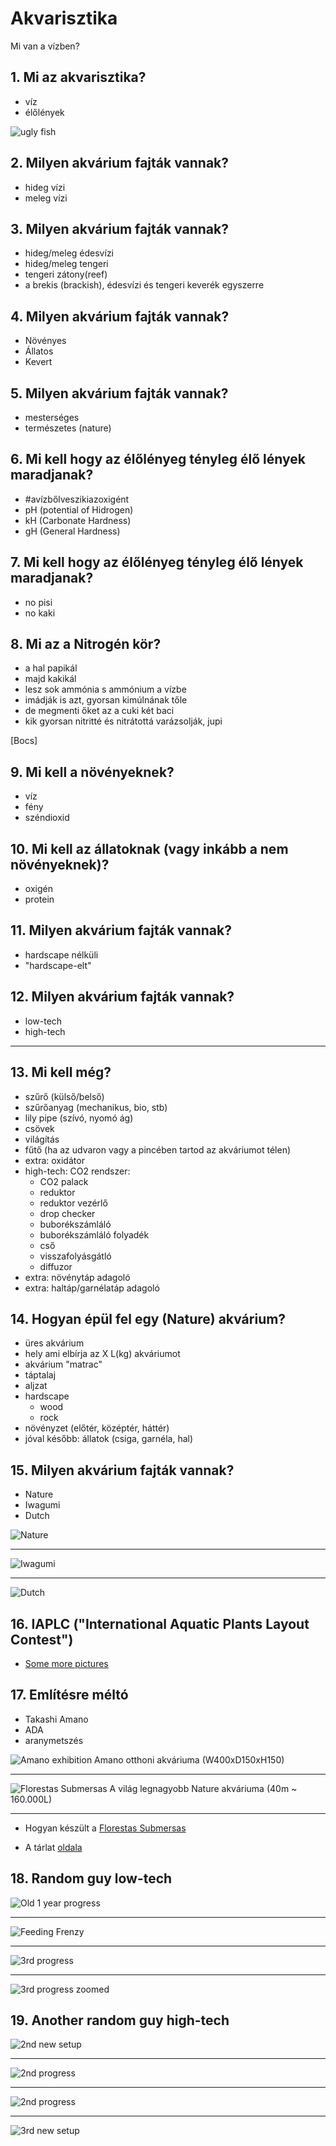 <style>
  .page-header {
    background-image: none;
  }
</style>

# Akvarisztika

Mi van a vízben?

## 1. Mi az akvarisztika?

- víz
- élőlények

![ugly fish](https://preview.redd.it/gerjpc9eq6151.jpg?width=960&crop=smart&auto=webp&v=enabled&s=59ad5ae9f9a751f94238633a7e9fe39647a5170d)

## 2. Milyen akvárium fajták vannak?

- hideg vízi
- meleg vízi

## 3. Milyen akvárium fajták vannak?

- hideg/meleg édesvízi
- hideg/meleg tengeri
- tengeri zátony(reef)
- a brekis (brackish), édesvízi és tengeri keverék egyszerre

## 4. Milyen akvárium fajták vannak?

- Növényes
- Állatos
- Kevert

## 5. Milyen akvárium fajták vannak?

- mesterséges
- természetes (nature)

## 6. Mi kell hogy az élőlényeg tényleg élő lények maradjanak?

- #avízbőlveszikiazoxigént
- pH (potential of Hidrogen)
- kH (Carbonate Hardness)
- gH (General Hardness)

## 7. Mi kell hogy az élőlényeg tényleg élő lények maradjanak?

- no pisi
- no kaki

## 8. Mi az a Nitrogén kör?

- a hal papikál
- majd kakikál
- lesz sok ammónia s ammónium a vízbe
- imádják is azt, gyorsan kimúlnának tőle
- de megmenti őket az a cuki két baci
- kik gyorsan nitritté és nitrátottá varázsolják, jupi

[Bocs]

## 9. Mi kell a növényeknek?

- víz
- fény
- széndioxid

## 10. Mi kell az állatoknak (vagy inkább a nem növényeknek)?

- oxigén
- protein

## 11. Milyen akvárium fajták vannak?

- hardscape nélküli
- "hardscape-elt"

## 12. Milyen akvárium fajták vannak?

- low-tech
- high-tech

***

## 13. Mi kell még?

- szűrő (külső/belső)
- szűrőanyag (mechanikus, bio, stb)
- lily pipe (szívó, nyomó ág)
- csövek
- világítás
- fűtő (ha az udvaron vagy a pincében tartod az akváriumot télen)
- extra: oxidátor
- high-tech: CO2 rendszer:
  - CO2 palack
  - reduktor
  - reduktor vezérlő
  - drop checker
  - buborékszámláló
  - buborékszámláló folyadék
  - cső
  - visszafolyásgátló
  - diffuzor
- extra: növénytáp adagoló
- extra: haltáp/garnélatáp adagoló

## 14. Hogyan épül fel egy (Nature) akvárium?

- üres akvárium
- hely ami elbírja az X L(kg) akváriumot
- akvárium "matrac"
- táptalaj
- aljzat
- hardscape
  - wood
  - rock
- növényzet (előtér, középtér, háttér)
- jóval később: állatok (csiga, garnéla, hal)

## 15. Milyen akvárium fajták vannak?

- Nature
- Iwagumi
- Dutch

![Nature](https://allaboutplantedaquariums.com/wp-content/uploads/2020/05/Nature-Style-12x12x10-in-Low-Tech-Aquascaped-by-Fritz-Rabaya-Philippines-1.jpeg)

***

![Iwagumi](https://www.adana.co.jp/wp-content/uploads/sites/3/2019/10/adareview_aj287-03.jpg)

***

![Dutch](https://external-preview.redd.it/9nnUrhv_DZc4xxTt8qw4Pbch4-vSMt8UptLhH-QVmXE.png?format=pjpg&auto=webp&s=7884cfb2710dbba05b4a450240609a0f0e4f0a1d)

## 16. IAPLC ("International Aquatic Plants Layout Contest")

- [Some more pictures](https://www.aqualibs.com/news/iaplc-2022-world-ranking-announcement/)

## 17. Említésre méltó

- Takashi Amano
- ADA
- aranymetszés

![Amano exhibition](https://www.adana.co.jp/en/contents/exhibition/img/works01.jpg)
Amano otthoni akváriuma (W400xD150xH150)

***

![Florestas Submersas](https://www.oceanario.pt/content/img/florestas_submersas_by_takashi_amano_pedro_a._pina_8.jpg)
A világ legnagyobb Nature akváriuma (40m ~ 160.000L)

***

- Hogyan készült a [Florestas Submersas](https://youtu.be/Kq5D8k4BVXs)

- A tárlat [oldala](https://www.oceanario.pt/en/exhibitions/forests-underwater/)


## 18. Random guy low-tech

![Old 1 year progress](images/aquarium/LT-old_1_year_progress.jpg)

***

![Feeding Frenzy](images/aquarium/LT-neocaridina_feeding_frenzy.jpg)

***

![3rd progress](images/aquarium/LT-progress-3.jpg)

***

![3rd progress zoomed](images/aquarium/LT-progress-zoomed-3.jpg)

## 19. Another random guy high-tech

![2nd new setup](images/aquarium/HT-new_setup-2.jpg)

***

![2nd progress](images/aquarium/HT-progress-2.jpg)

***

![2nd progress](images/aquarium/HT-progress-3.jpg)

***

![3rd new setup](images/aquarium/HT-new_setup_3.jpg)
